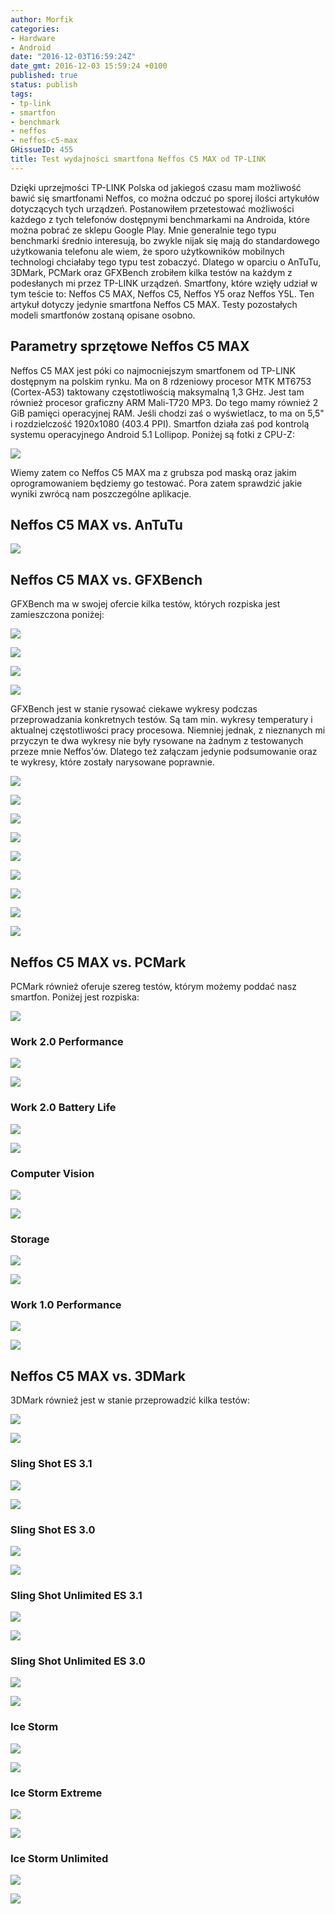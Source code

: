 ```yaml
---
author: Morfik
categories:
- Hardware
- Android
date: "2016-12-03T16:59:24Z"
date_gmt: 2016-12-03 15:59:24 +0100
published: true
status: publish
tags:
- tp-link
- smartfon
- benchmark
- neffos
- neffos-c5-max
GHissueID: 455
title: Test wydajności smartfona Neffos C5 MAX od TP-LINK
---
```


Dzięki uprzejmości TP-LINK Polska od jakiegoś czasu mam możliwość bawić się smartfonami Neffos, co
można odczuć po sporej ilości artykułów dotyczących tych urządzeń. Postanowiłem przetestować
możliwości każdego z tych telefonów dostępnymi benchmarkami na Androida, które można pobrać ze
sklepu Google Play. Mnie generalnie tego typu benchmarki średnio interesują, bo zwykle nijak się
mają do standardowego użytkowania telefonu ale wiem, że sporo użytkowników mobilnych technologi
chciałaby tego typu test zobaczyć. Dlatego w oparciu o AnTuTu, 3DMark, PCMark oraz GFXBench zrobiłem
kilka testów na każdym z podesłanych mi przez TP-LINK urządzeń. Smartfony, które wzięły udział w tym
teście to: Neffos C5 MAX, Neffos C5, Neffos Y5 oraz Neffos Y5L. Ten artykuł dotyczy jedynie
smartfona Neffos C5 MAX. Testy pozostałych modeli smartfonów zostaną opisane osobno.

<!--more-->
## Parametry sprzętowe Neffos C5 MAX

Neffos C5 MAX jest póki co najmocniejszym smartfonem od TP-LINK dostępnym na polskim rynku. Ma on 8
rdzeniowy procesor MTK MT6753 (Cortex-A53) taktowany częstotliwością maksymalną 1,3 GHz. Jest tam
również procesor graficzny ARM Mali-T720 MP3. Do tego mamy również 2 GiB pamięci operacyjnej RAM.
Jeśli chodzi zaś o wyświetlacz, to ma on 5,5" i rozdzielczość 1920x1080 (403.4 PPI). Smartfon działa
zaś pod kontrolą systemu operacyjnego Android 5.1 Lollipop. Poniżej są fotki z CPU-Z:

![](/img/2016/12/001.neffos-c5max-benchmark-cpu-z.png#huge)

Wiemy zatem co Neffos C5 MAX ma z grubsza pod maską oraz jakim oprogramowaniem będziemy go testować.
Pora zatem sprawdzić jakie wyniki zwrócą nam poszczególne aplikacje.

## Neffos C5 MAX vs. AnTuTu

![](/img/2016/12/002.neffos-c5max-benchmark-antutu-test.png#huge)

## Neffos C5 MAX vs. GFXBench

GFXBench ma w swojej ofercie kilka testów, których rozpiska jest zamieszczona poniżej:

![](/img/2016/12/003.neffos-c5max-benchmark-gfxbench-tests1.png#huge)

![](/img/2016/12/004.neffos-c5max-benchmark-gfxbench-tests2.png#huge)

![](/img/2016/12/005.neffos-c5max-benchmark-gfxbench-tests3.png#big)

![](/img/2016/12/006.neffos-c5max-benchmark-gfxbench-tests4.png#big)

GFXBench jest w stanie rysować ciekawe wykresy podczas przeprowadzania konkretnych testów. Są tam
min. wykresy temperatury i aktualnej częstotliwości pracy procesowa. Niemniej jednak, z nieznanych
mi przyczyn te dwa wykresy nie były rysowane na żadnym z testowanych przeze mnie Neffos'ów. Dlatego
też załączam jedynie podsumowanie oraz te wykresy, które zostały narysowane poprawnie.

![](/img/2016/12/007.neffos-c5max-benchmark-gfxbench-test1.png#huge)

![](/img/2016/12/007-1.neffos-c5max-benchmark-gfxbench-test1.png#big)

![](/img/2016/12/007-2.neffos-c5max-benchmark-gfxbench-test2.png#big)

![](/img/2016/12/007-3.neffos-c5max-benchmark-gfxbench-test3.png#big)

![](/img/2016/12/007-4.neffos-c5max-benchmark-gfxbench-test4.png#big)

![](/img/2016/12/007-5.neffos-c5max-benchmark-gfxbench-test5.png#big)

![](/img/2016/12/007-6.neffos-c5max-benchmark-gfxbench-test6.png#big)

![](/img/2016/12/007-7.neffos-c5max-benchmark-gfxbench-test7.png#big)

![](/img/2016/12/007-8.neffos-c5max-benchmark-gfxbench-test8.png#medium)

## Neffos C5 MAX vs. PCMark

PCMark również oferuje szereg testów, którym możemy poddać nasz smartfon. Poniżej jest rozpiska:

![](/img/2016/12/008.neffos-c5max-benchmark-pcmark-tests.png#huge)

### Work 2.0 Performance

![](/img/2016/12/009.neffos-c5max-benchmark-work-2-performance-test1.png#medium)

![](/img/2016/12/009.neffos-c5max-benchmark-work-2-performance-test2.png#huge)

### Work 2.0 Battery Life

![](/img/2016/12/009-neffos-c5max-benchmark-1.work-2-battery-life-test1.png#medium)

![](/img/2016/12/009-neffos-c5max-benchmark-1.work-2-battery-life-test2.png#huge)

### Computer Vision

![](/img/2016/12/010.neffos-c5max-benchmark-computer-vision-test1.png#medium)

![](/img/2016/12/010.neffos-c5max-benchmark-computer-vision-test2.png#huge)

### Storage

![](/img/2016/12/011.neffos-c5max-benchmark-storage-test1.png#medium)

![](/img/2016/12/011.neffos-c5max-benchmark-storage-test2.png#huge)

### Work 1.0 Performance

![](/img/2016/12/012.neffos-c5max-benchmark-work-performance-2.test1_.png#medium)

![](/img/2016/12/012.neffos-c5max-benchmark-work-performance-2.test2_.png#huge)

## Neffos C5 MAX vs. 3DMark

3DMark również jest w stanie przeprowadzić kilka testów:

![](/img/2016/12/013.neffos-c5max-benchmark-3dmark-tests1.png#huge)

![](/img/2016/12/013.neffos-c5max-benchmark-3dmark-tests2.png#huge)

### Sling Shot ES 3.1

![](/img/2016/12/014.neffos-c5max-benchmark-sling-shot-es-3-1-test1.png#medium)

![](/img/2016/12/014.neffos-c5max-benchmark-sling-shot-es-3-1-test2.png#huge)

### Sling Shot ES 3.0

![](/img/2016/12/015.neffos-c5max-benchmark-sling-shot-es-3-0-test1.png#medium)

![](/img/2016/12/015.neffos-c5max-benchmark-sling-shot-es-3-0-test2.png#huge)

### Sling Shot Unlimited ES 3.1

![](/img/2016/12/016.neffos-c5max-benchmark-sling-shot-unlimited-es-3-1-test1.png#medium)

![](/img/2016/12/016.neffos-c5max-benchmark-sling-shot-unlimited-es-3-1-test2.png#huge)

### Sling Shot Unlimited ES 3.0

![](/img/2016/12/017.neffos-c5max-benchmark-sling-shot-unlimited-es-3-0-test1.png#medium)

![](/img/2016/12/017.neffos-c5max-benchmark-sling-shot-unlimited-es-3-0-test2.png#huge)

### Ice Storm

![](/img/2016/12/018.neffos-c5max-benchmark-ice-storm-test1.png#medium)

![](/img/2016/12/018.neffos-c5max-benchmark-ice-storm-test2.png#huge)

### Ice Storm Extreme

![](/img/2016/12/019.neffos-c5max-benchmark-ice-storm-extrime-test1.png#medium)

![](/img/2016/12/019.neffos-c5max-benchmark-ice-storm-extrime-test2.png#huge)

### Ice Storm Unlimited

![](/img/2016/12/020.neffos-c5max-benchmark-ice-storm-unlimited-test1.png#medium)

![](/img/2016/12/020.neffos-c5max-benchmark-ice-storm-unlimited-test2.png#huge)
